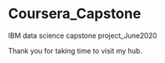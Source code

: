 # Coursera_Capstone
IBM data science capstone project_June2020

Thank you for taking time to visit my hub. 
